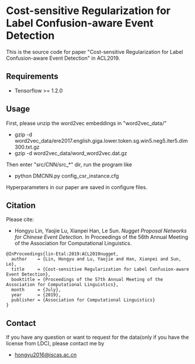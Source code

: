 # Cost-sensitive Regularization for Label Confusion-aware Event Detection

This is the source code for paper "Cost-sensitive Regularization for Label Confusion-aware Event Detection" in ACL2019.

## Requirements

* Tensorflow >= 1.2.0

## Usage
First, please unzip the word2vec embeddings in "word2vec_data/"

* gzip -d word2vec_data/ere2017.english.giga.lower.token.sg.win5.neg5.iter5.dim300.txt.gz
* gzip -d word2vec_data/word_word2vec.dat.gz

Then enter "src/CNN/src_*" dir, run the program like

* python DMCNN.py config_csr_instance.cfg

Hyperparameters in our paper are saved in configure files.

## Citation
Please cite:
* Hongyu Lin, Yaojie Lu, Xianpei Han, Le Sun. *Nugget Proposal Networks for Chinese Event Detection*. In Proceedings of the 56th Annual Meeting of the Association for Computational Linguistics.

```
@InProceedings{lin-Etal:2019:ACL2019nugget,
  author    = {Lin, Hongyu and Lu, Yaojie and Han, Xianpei and Sun, Le},
  title     = {Cost-sensitive Regularization for Label Confusion-aware Event Detection},
  booktitle = {Proceedings of the 57th Annual Meeting of the Association for Computational Linguistics},
  month     = {July},
  year      = {2019},
  publisher = {Association for Computational Linguistics}
}
```

## Contact
If you have any question or want to request for the data(only if you have the license from LDC), please contact me by
* hongyu2016@iscas.ac.cn
